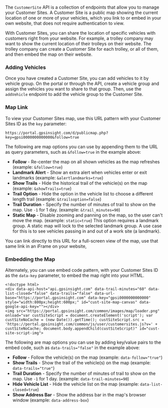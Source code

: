 The `CustomerSite` API is a collection of endpoints that allow you to manage your Customer Sites.
A Customer Site is a public map showing the current location of one or more of your vehicles, 
which you link to or embed in your own website, that does not require authentication to view. 

With Customer Sites, you can share the location of specific vehicles with customers right from your website.
For example, a trolley company may want to show the current location of their trolleys on their website.
The trolley company can create a Customer Site for each trolley, or all of them, and then embed the map on their website.

### Adding Vehicles
Once you have created a Customer Site, you can add vehicles to it by vehicle group. On the portal or through the API, 
create a vehicle group and assign the vehicles you want to share to that group. 
Then, use the `addVehicle` endpoint to add the vehicle group to the Customer Site.

### Map Link
To view your Customer Sites map, use this URL pattern with your Customer Sites ID as the `key` parameter:

    https://portal.gpsinsight.com/d/publicmap.php?key=gpsi0000000000000&follow=true

The following are map options you can use by appending them to the URL as query parameters, such as `&follow=true` in the example above:

* **Follow** - Re-center the map on all shown vehicles as the map refreshes (example: `&follow=true`)
* **Landmark Alert** - Show an extra alert when vehicles enter or exit landmarks (example: `&alertlandmarks=true`)
* **Show Trails** - Hide the historical trail of the vehicle(s) on the map (example: `&showTrails=true`)
* **Trail Option** - Hide the option in the vehicle list to choose a different length trail (example: `&trailsoption=false`)
* **Trail Duration** - Specify the number of minutes of trail to show on the map. Use `-1` for 1 day. (example: `&trail_minutes=90`)
* **Static Map** - Disable zooming and panning on the map, so the user can't move the map. (example: `static=true`)
  This option requires a landmark group.  A static map will lock to the selected landmark group.  A use case for this is to see vehicles passing in and out of a work site (a landmark).

You can link directly to this URL for a full-screen view of the map, use that same link in an iFrame on your website,

### Embedding the Map
Alternately, you can use embed code pattern, with your Customer Sites ID as the `data-key` parameter, to embed the map right into your HTML. 

    <!doctype html>
    <div data-api-host="api.gpsinsight.com" data-trail-minutes="60" data-list-closed="false" data-trails="false" data-url-base="https://portal.gpsinsight.com" data-key="gpsi0000000000000" style="width:800px;height:600px;" id="cust-site-map-canvas" data-google-api-key=""></div>
    <img src="https://portal.gpsinsight.com/common/images/map/loader.png" onload="var custSiteScript = document.createElement('script'); var custSiteNoCache = (new Date()).getTime(); custSiteScript.src = 'https://portal.gpsinsight.com/common/js/user/customersites.js?v=' + custSiteNoCache; document.body.appendChild(custSiteScript)" id="cust-site-script-img">

The following are map options you can use by adding key/value pairs to the embed code, such as `data-trails="false"` in the example above:

* **Follow** - Follow the vehicle(s) on the map (example: `data-follow="true"`)
* **Show Trails** - Show the trail of the vehicle(s) on the map (example: `data-trails="true"`)
* **Trail Duration** - Specify the number of minutes of trail to show on the map. Use `-1` for 1 day. (example: `data-trail-minutes=90`)
* **Hide Vehicle List** - Hide the vehicle list on the map (example: `data-list-closed=true`)
* **Show Address Bar** - Show the address bar in the map's browser window (example: `data-address-box`)
